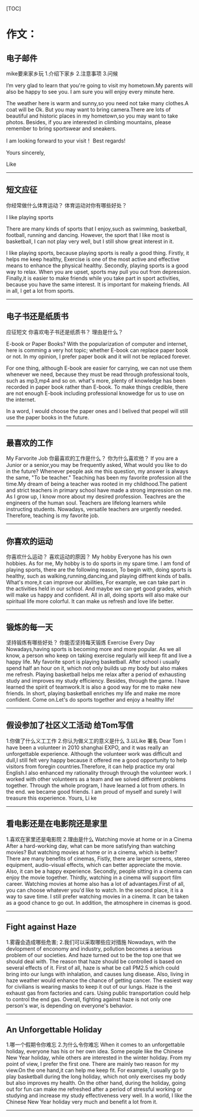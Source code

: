 [TOC]

# 作文：

## 电子邮件
mike要来家乡玩
1.介绍下家乡
2.注意事项
3.问候

I’m very glad to learn that you're going to visit my hometown.My parents will also be happy to see you. I am sure you will enjoy every minute here.

The weather here is warm and sunny,so you need not take many clothes.A coat will be Ok. But you may want to bring camera.There are lots of beautiful and historic places in my hometown,so you may want to take photos. Besides, if you are interested in climbing mountains, please remember to bring sportswear and sneakers.

I am looking forward to your visit！ Best regards!

Yours sincerely,

Like

---

## 短文应征
你经常做什么体育运动？
体育运动对你有哪些好处？

I like playing sports

There are many kinds of sports that I enjoy,such as swimming, basketball, football, running and dancing. However, the sport that I like most is basketball, I can not play very well, but I still show great interest in it.

I like playing sports, because playing sports is really a good thing. Firstly, it helps me keep healthy, Exercise is one of the most active and effective means to enhance the physical healthy. Secondly, playing sports is a good way to relax. When you are upset, sports may pull you out from depression. Finally,it is easier to make friends while you take part in sport activities, because you have the same interest. It is important for makeing friends. All in all, I get a lot from sports.

---

## 电子书还是纸质书
应征短文
你喜欢电子书还是纸质书？
理由是什么？

E-book or Paper Books?
With the popularization of computer and internet, here is comming a very hot topic; whether E-book can replace paper book or not. In my opinion, I prefer paper book and it will not be replaced forever.

For one thing, although E-book are easier for carrying, we can not use them whenever we need, because they must be read through professional tools, such as mp3,mp4 and so on. what's more, plenty of knowledge has been recorded in paper book rather than E-book. To make things credible, there are not enough E-book including professional knowedge for us to use on the internet.

In a word, I would choose the paper ones and I belived that peopel will still use the paper books in the future.

---

## 最喜欢的工作
My Farvorite Job
你最喜欢的工作是什么？
你为什么喜欢他？
If you are a Junior or a senior,you may be frequently asked, What would you like to do in the future? Whenever people ask me this question, my answer is always the same, "To be teacher." Teaching has been my favorite profession all the time.My dream of being a teacher was rooted in my childhood.The patient and strict teachers in primary school have made a strong impression on me. As I grow up, I know more about my desired profession. Teachres are the engineers of the human soul. Teachers are lifelong learners while instructing students. Nowadays, versatile teachers are urgently needed. Therefore, teaching is my favorite job. 

---

## 你喜欢的运动
你喜欢什么运动？
喜欢运动的原因？
My hobby
Everyone has his own hobbies. As for me, My hobby is to do sports in my spare time.
I am fond of playing sports, there are the following reason, To begin with, doing sports is healthy, such as walking,running,dancing,and playing diffrent kinds of balls.
What's more,it can improve our abilities, For example, we can take part in the activities held in our school. And maybe we can get good grades, which will make us happy and confident. All in all, doing sports will also make our spiritual life more colorful. It can make us refresh and love life better.

---
## 锻炼的每一天
坚持锻炼有哪些好处？
你能否坚持每天锻炼
Exercise Every Day
Nowadays,having sports is becoming more and more popular. As we all know, a person who keep on taking exercise regularly will keep fit and live a happy life.
My favorite sport is playing basketball. After school i usually spend half an hour on it, which not only builds up my body but also makes me refresh. Playing basketball helps me relax after a period of exhausting study and improves my study efficiency.
Besides, through the game. I have learned the spirit of teamwork.It is also a good way for me to make new friends. In short, playing basketball enriches my life and make me more confident.
Come on.Let's do sports together and enjoy a healthy life!

---
## 假设参加了社区义工活动 给Tom写信
1.你做了什么义工工作
2.你认为做义工的意义是什么
3.以Like 署名
Dear Tom
I have been a volunteer in 2010 shanghai EXPO, and it was really an unforgettable experience. Although the volunteer work was difficult and dull,I still felt very happy because it offered me a good opportunity to help visitors from foregin countries.Therefore, it can help practice my oral English.I also enhanced my rationality through through the volunteer work. I worked with other volunteers as a team and we solved different problems together. Through the whole program, I have learned a lot from others. In the end. we became good friends. I am proud of myself and surely I will treasure this experience.
Yours,
Li ke

---

## 看电影还是在电影院还是家里
1.喜欢在家里还是电影院
2.理由是什么
Watching movie at home or in a Cinema
After a hard-working day, what can be more satisfying than watching movies? But watching movies at home or in a cinema, which is better?
There are many benefits of cinemas, Fistly, there are larger screens, stereo equipment, audio-visual effects, which can better appreciate the movie. Also, it can be a happy experience. Secondly, people sitting in a cinema can enjoy the movie together. Thirdly, watching in a cinema will support film career.
Watching movies at home also has a lot of advantages.First of all, you can choose whatever you'd like to watch. In the second place, it is a way to save time.
I still prefer watching movies in a cinema. It can be taken as a good chance to go out. In addition, the atmosphere in cinemas is good.

---

## Fight against Haze
1.雾霾会造成哪些危害;
2.我们可以采取哪些应对措施
Nowadays, with the devlopment of enconomy and industry, pollution becomes a serious problem of our societies. And haze turned out to be the top one that we should deal with.
The reason that haze should be controlled is based on several effects of it. First of all, haze is what be call PM2.5 which could bring into our lungs with inhalation, and causes lung disease. Also, living in haze weather would enhance the chance of getting cancer.
The easiest way for civilians is wearing masks to keep it out of our lungs. Haze is the exhaust gas from factories and cars. Using public transportation could help to control the end gas.
Overall, fighting against haze is not only one person's war, is depending on everyone's behavior.

---

## An Unforgettable Holiday
1.哪一个假期令你难忘
2.为什么令你难忘
When it comes to an unforgettable holiday, everyone has his or her own idea. Some people like the Chinese New Year holiday, while others are interested in the winter holiday. From my point of view, I prefer the first one.
There are mainly two reason for my view.On the one hand,it can help me keep fit. For example, I usually go to play basketball during the long holiday, which not only exercises my body but also improves my health. On the other hand, during the holiday, going out for fun can make me refreshed after a period  of stressful working or studying and increase my study effectiveness very well.
In a world, I like the Chinese New Year holiday very much and benefit a lot from it.

----